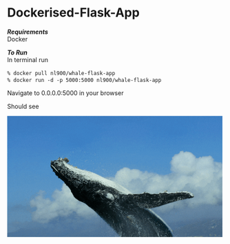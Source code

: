 # Dockerised-Flask-App

***Requirements***</br>
Docker 

***To Run***</br>
In terminal run
```shell
% docker pull nl900/whale-flask-app
% docker run -d -p 5000:5000 nl900/whale-flask-app
```

Navigate to 0.0.0.0:5000 in your browser</br>

Should see </br>

<img src="static/images/giphy.gif" width ="500">
